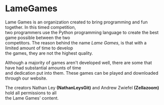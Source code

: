 # LameGames
Lame Games is an organization created to bring programming and fun together. In this timed competition, <br>
two programmers use the Python programming language to create the best game possible between the two <br>
competitors. The reason behind the name <i>Lame Games</i>, is that with a limited amount of time to develop <br>
the games, they are not the highest quality. <br>

Although a majority of games aren't developed well, there are some that have had substantial amounts of time <br>
and dedication put into them. These games can be played and downloaded through our website. <br>

The creators Nathan Ley <b>(NathanLeysGit)</b> and Andrew Zwiefel <b>(Zellazoom)</b> hold all permissions to all <br>
the Lame Games' content.

